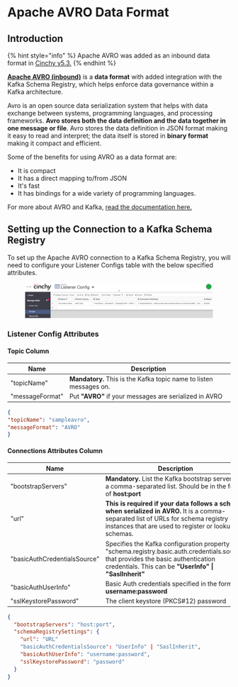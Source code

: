 # Apache AVRO Data Format

## Introduction

{% hint style="info" %}
Apache AVRO was added as an inbound data format in [Cinchy v5.3.](https://app.gitbook.com/o/-LDtM6UlhGoQ91uwM5SF/s/F1vvLbEMfTF1UqCFU9hs/\~/changes/gpj2lScIZwnF95763KiL/release-notes/release-notes/5.3-release-notes#new-connector)
{% endhint %}

[**Apache AVRO (inbound)**](https://avro.apache.org/) is a **data format** with added integration with the Kafka Schema Registry, which helps enforce data governance within a Kafka architecture.

Avro is an open source data serialization system that helps with data exchange between systems, programming languages, and processing frameworks. **Avro stores both the data definition and the data together in one message or file**. Avro stores the data definition in JSON format making it easy to read and interpret; the data itself is stored in **binary format** making it compact and efficient.

Some of the benefits for using AVRO as a data format are:

* It is compact
* It has a direct mapping to/from JSON
* It's fast
* It has bindings for a wide variety of programming languages.

For more about AVRO and Kafka, [read the documentation here. ](https://www.confluent.io/blog/avro-kafka-data/)

## Setting up the Connection to a Kafka Schema Registry

To set up the Apache AVRO connection to a Kafka Schema Registry, you will need to configure your Listener Configs table with the below specified attributes.

<figure><img src="../../../.gitbook/assets/image (169).png" alt=""><figcaption></figcaption></figure>

### Listener Config Attributes

#### Topic Column

| Name            | Description                                                        |
| --------------- | ------------------------------------------------------------------ |
| "topicName"     | **Mandatory.** This is the Kafka topic name to listen messages on. |
| "messageFormat" | Put **"AVRO"** if your messages are serialized in AVRO             |

```json
{ 
"topicName": "sampleavro", 
"messageFormat": "AVRO" 
}
```

#### Connections Attributes Column

| Name                         | Description                                                                                                                                                                                 |
| ---------------------------- | ------------------------------------------------------------------------------------------------------------------------------------------------------------------------------------------- |
| "bootstrapServers"           | **Mandatory.** List the Kafka bootstrap servers in a comma-separated list. Should be in the form of **host:port**                                                                           |
| "url"                        | **This is required if your data follows a schema when serialized in AVRO.** It is a comma-separated list of URLs for schema registry instances that are used to register or lookup schemas. |
| "basicAuthCredentialsSource" | Specifies the Kafka configuration property "schema.registry.basic.auth.credentials.source" that provides the basic authentication credentials. This can be **"UserInfo" \| "SaslInherit"**  |
| "basicAuthUserInfo"          | Basic Auth credentials specified in the form of **username:password**                                                                                                                       |
| "sslKeystorePassword"        | The client keystore (PKCS#12) password                                                                                                                                                      |

```json
{
  "bootstrapServers": "host:port",
  "schemaRegistrySettings": {
    "url": "URL"
    "basicAuthCredentialsSource": "UserInfo" | "SaslInherit",
    "basicAuthUserInfo": "username:password",
    "sslKeystorePassword": "password"
  }
}
```
